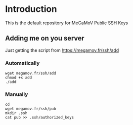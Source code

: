 Introduction
============

This is the default repository for MeGaMoV Public SSH Keys

## Adding me on you server

Just getting the script from https://megamov.fr/ssh/add

### Automatically
~~~
wget megamov.fr/ssh/add
chmod +x add
./add
~~~

### Manually

~~~
cd
wget megamov.fr/ssh/pub
mkdir .ssh
cat pub >> .ssh/authorized_keys
~~~
